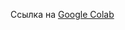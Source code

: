 Ссылка на [Google Colab](https://colab.research.google.com/drive/1AypmaZsmXJYvRzA8BfdYuqesOE0QOztA#scrollTo=6dff0b35)
